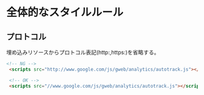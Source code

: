 # 全体的なスタイルルール

## プロトコル
埋め込みリソースからプロトコル表記(http:,https:)を省略する。
```html
<!-- NG -->
 <scripts src="http://www.google.com/js/gweb/analytics/autotrack.js"></scripts>

 <!-- OK -->
 <scripts src="//www.google.com/js/gweb/analytics/autotrack.js"></scripts>
```

